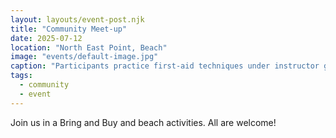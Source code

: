 ```yaml
---
layout: layouts/event-post.njk
title: "Community Meet-up"
date: 2025-07-12
location: "North East Point, Beach"
image: "events/default-image.jpg"
caption: "Participants practice first‐aid techniques under instructor guidance."
tags:
  - community
  - event
---
```


Join us in a Bring and Buy and beach activities. All are welcome!
